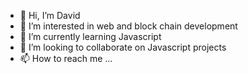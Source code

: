 - 👋 Hi, I’m David
- 👀 I’m interested in web and block chain development
- 🌱 I’m currently learning Javascript
- 💞️ I’m looking to collaborate on Javascript projects
- 📫 How to reach me ...

<!---
DavidEnBuCo/DavidEnBuCo is a ✨ special ✨ repository because its `README.md` (this file) appears on your GitHub profile.
You can click the Preview link to take a look at your changes.
--->
